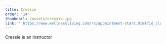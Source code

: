 ```yaml
---
title: Cressie
order: '14'
thumbnail: /assets/cressie.jpg
link: ' https://www.wellnessliving.com/rs/appointment-start.html?id_class_tab=3&id_mode=1&k_business=248418&k_class_tab=24075&k_service=132462'
---
```

Cressie is an instructor
